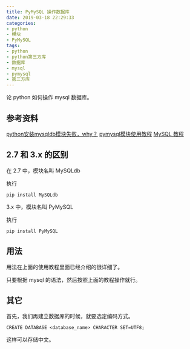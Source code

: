 ```yaml
---
title: PyMySQL 操作数据库
date: 2019-03-18 22:29:33
categories:
- python
- 模块
- PyMySQL
tags:
- python
- python第三方库
- 数据库
- mysql
- pymysql
- 第三方库
---
```

论 python 如何操作 mysql 数据库。

<!-- more -->

## 参考资料

[python安装mysqldb模块失败，why？](https://segmentfault.com/q/1010000009777214)
[pymysql模块使用教程](https://www.cnblogs.com/sui776265233/p/9353148.html)
[MySQL 教程](http://www.runoob.com/mysql/mysql-tutorial.html)

## 2.7 和 3.x 的区别

在 2.7 中，模块名叫 MySQLdb

执行

	pip install MySQLdb
	
3.x 中，模块名叫 PyMySQL

执行

	pip install PyMySQL
	
## 用法

用法在上面的使用教程里面已经介绍的很详细了。

只要根据 mysql 的语法，然后按照上面的教程操作就行。

## 其它

首先，我们再建立数据库的时候，就要选定编码方式。

	CREATE DATABASE <database_name> CHARACTER SET=UTF8;
	
这样可以存储中文。